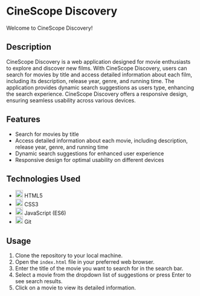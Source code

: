 # CineScope Discovery

Welcome to CineScope Discovery!

## Description
CineScope Discovery is a web application designed for movie enthusiasts to explore and discover new films. With CineScope Discovery, users can search for movies by title and access detailed information about each film, including its description, release year, genre, and running time. The application provides dynamic search suggestions as users type, enhancing the search experience. CineScope Discovery offers a responsive design, ensuring seamless usability across various devices.

## Features
- Search for movies by title
- Access detailed information about each movie, including description, release year, genre, and running time
- Dynamic search suggestions for enhanced user experience
- Responsive design for optimal usability on different devices

## Technologies Used
- <img src="https://upload.wikimedia.org/wikipedia/commons/thumb/3/3d/CSS.3.svg/1200px-CSS.3.svg.png" width="20"> HTML5
- <img src="https://upload.wikimedia.org/wikipedia/commons/9/99/Unofficial_JavaScript_logo_2.svg" width="20"> CSS3
- <img src="https://upload.wikimedia.org/wikipedia/commons/9/99/Unofficial_JavaScript_logo_2.svg" width="20"> JavaScript (ES6)
- <img src="https://upload.wikimedia.org/wikipedia/commons/thumb/e/e0/Git-logo.svg/2000px-Git-logo.svg.png" width="20"> Git

## Usage
1. Clone the repository to your local machine.
2. Open the `index.html` file in your preferred web browser.
3. Enter the title of the movie you want to search for in the search bar.
4. Select a movie from the dropdown list of suggestions or press Enter to see search results.
5. Click on a movie to view its detailed information.


